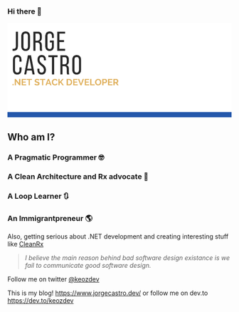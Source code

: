 ### Hi there 👋

![](https://raw.githubusercontent.com/keozx/keozx/master/titlebanner.png)

## Who am I?

### A Pragmatic Programmer 🤓

### A Clean Architecture and Rx advocate 🧅

### A Loop Learner 🔃

### An Immigrantpreneur 🌎

Also, getting serious about .NET development and creating interesting stuff like [CleanRx](https://github.com/keozx/CleanRx)

> *I believe the main reason behind bad software design existance is we fail to communicate good software design.*

Follow me on twitter [@keozdev](https://twitter.com/keozdev)

This is my blog! https://www.jorgecastro.dev/ or follow me on dev.to https://dev.to/keozdev

<!--
**keozx/keozx** is a ✨ _special_ ✨ repository because its `README.md` (this file) appears on your GitHub profile.

Here are some ideas to get you started:

- 🔭 I’m currently working on ...
- 🌱 I’m currently learning ...
- 👯 I’m looking to collaborate on ...
- 🤔 I’m looking for help with ...
- 💬 Ask me about ...
- 📫 How to reach me: ...
- 😄 Pronouns: ...
- ⚡ Fun fact: ...
-->
